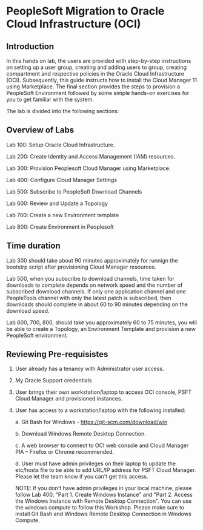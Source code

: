 # PeopleSoft Migration to Oracle Cloud Infrastructure (OCI)

## Introduction
In this hands on lab, the users are provided with step-by-step instructions on setting up a user group, creating and adding users to group, creating compartment and respective policies in the Oracle Cloud Infrastructure (OCI). Subsequently, this guide instructs how to install the Cloud Manager 11 using Marketplace. The final section provides the steps to provision a PeopleSoft Environment followed by some simple hands-on exercises for you to get familiar with the system.

The lab is divided into the following sections:

## Overview of Labs

Lab 100: Setup Oracle Cloud Infrastructure.

Lab 200: Create Identity and Access Management (IAM) resources.

Lab 300: Provision Peoplesoft Cloud Manager using Marketplace.

Lab 400: Configure Cloud Manager Settings 

Lab 500: Subscribe to PeopleSoft Download Channels 

Lab 600: Review and Update a Topology

Lab 700: Create a new Environment template

Lab 800: Create Environment in Peoplesoft

## Time duration

Lab 300 should take about 90 minutes approximately for runnign the bootstrp script after provisioning Cloud Manager resources. 

Lab 500, when you subscribe to download channels, time taken for downloads to complete depends on network speed and the number of subscribed download channels. If only one application channel and one PeopleTools channel with only the latest patch is subscribed, then downloads should complete in about 60 to 90 minutes depending on the download speed. 

Lab 600, 700, 800, should take you approximately 60 to 75 minutes, you will be able to create a Topology, an Environment Template and provision a new PeopleSoft environment.


## Reviewing Pre-requisistes

1. User already has a tenancy with Administrator user access. 

2. My Oracle Support credentials

3. User brings their own workstation/laptop to access OCI console, PSFT Cloud Manager and provisioned instances. 

4. User has access to a workstation/laptop with the following installed:

	a. Git Bash for Windows - https://git-scm.com/download/win 

	b. Download Windows Remote Desktop Connection.

	c. A web browser to connect to OCI web console and Cloud Manager PIA – Firefox or Chrome recommended.

	d. User must have admin privileges on their laptop to update the etc/hosts file to be able to add URL/IP address for PSFT Cloud Manager. Please let the team know if you can't get this access.

	NOTE: If you don't have admin privileges in your local machine, please follow Lab 400, "Part 1. Create Windows Instance" and "Part 2. Access the Windows Instance with Remote Desktop Connection". You can use the windows compute to follow this Workshop. Please make sure to install Git Bash and Windows Remote Desktop Connection in Windows Compute.


